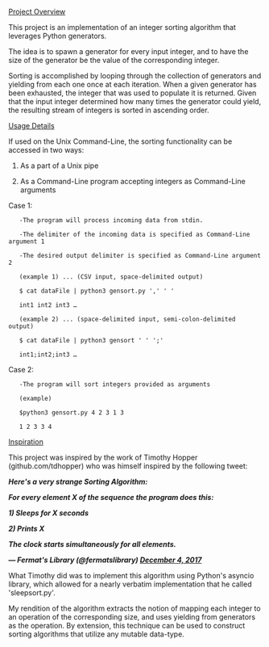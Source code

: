 <span style="text-decoration:underline;">Project Overview </span>

This project is an implementation of an integer sorting algorithm that leverages Python generators. 

The idea is to spawn a generator for every input integer, and to have the size of the generator be the value of the corresponding integer. 

Sorting is accomplished by looping through the collection of generators and yielding from each one once at each iteration. When a given generator has been exhausted, the integer that was used to populate it is returned. Given that the input integer determined how many times the generator could yield, the resulting stream of integers is sorted in ascending order. 

<span style="text-decoration:underline;">Usage Details</span>

 If used on the Unix Command-Line, the sorting functionality can be accessed in two ways:

   1. As a part of a Unix pipe

   2. As a Command-Line program accepting integers as Command-Line arguments


 Case 1:

       -The program will process incoming data from stdin.

       -The delimiter of the incoming data is specified as Command-Line argument 1

       -The desired output delimiter is specified as Command-Line argument 2

       (example 1) ... (CSV input, space-delimited output)

       $ cat dataFile | python3 gensort.py ',' ' '

       int1 int2 int3 …

       (example 2) ... (space-delimited input, semi-colon-delimited output)

       $ cat dataFile | python3 gensort ' ' ';'

       int1;int2;int3 …

   Case 2:

       -The program will sort integers provided as arguments

       (example)

       $python3 gensort.py 4 2 3 1 3

       1 2 3 3 4

<span style="text-decoration:underline;">Inspiration</span>

This project was inspired by the work of Timothy Hopper (github.com/tdhopper) who was himself inspired by the following tweet:

**_Here's a very strange Sorting Algorithm:_**

**_For every element X of the sequence the program does this:_**

**_1) Sleeps for X seconds_**

**_2) Prints X_**

**_The clock starts simultaneously for all elements._**

**_— Fermat's Library (@fermatslibrary) [December 4, 2017](https://twitter.com/fermatslibrary/status/937687947041701888?ref_src=twsrc%5Etfw)_**

What Timothy did was to implement this algorithm using Python's asyncio library, which allowed for a nearly verbatim implementation that he called 'sleepsort.py'. 

My rendition of the algorithm extracts the notion of mapping each integer to an operation of the corresponding size, and uses yielding from generators as the operation. By extension, this technique can be used to construct sorting algorithms that utilize any mutable data-type. 
